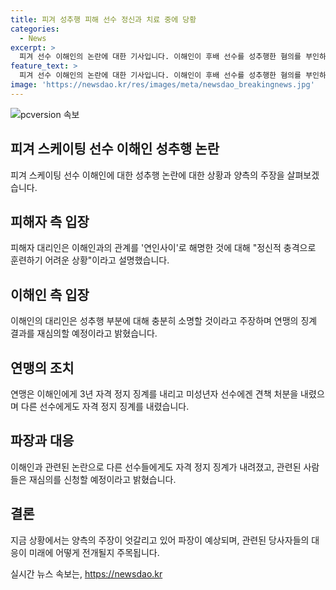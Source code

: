 ```yaml
---
title: 피겨 성추행 피해 선수 정신과 치료 중에 당황
categories:
  - News
excerpt: >
  피겨 선수 이해인의 논란에 대한 기사입니다. 이해인이 후배 선수를 성추행한 혐의를 부인하며 연인 관계라고 주장했고, 피해자 대리인은 정신적 충격을 언급하며 반박했습니다. 상대적 주장으로 파장이 예상되고, 변호인은 성추행 부분에 대해 충분히 소명할 것이라고 설명했습니다. 이해인은 해당 사건에 대한 깊은 반성을 표명했으며, 이해인과 다른 선수도 관련된 노출 사진을 놓고 갈등이 이어지고 있습니다. 해당 사건은 동계올림픽 출전 자격에도 영향을 미칠 전망이며, 연맹과 스포츠윤리센터가 조사에 착수한 상황입니다.
feature_text: >
  피겨 선수 이해인의 논란에 대한 기사입니다. 이해인이 후배 선수를 성추행한 혐의를 부인하며 연인 관계라고 주장했고, 피해자 대리인은 정신적 충격을 언급하며 반박했습니다. 상대적 주장으로 파장이 예상되고, 변호인은 성추행 부분에 대해 충분히 소명할 것이라고 설명했습니다. 이해인은 해당 사건에 대한 깊은 반성을 표명했으며, 이해인과 다른 선수도 관련된 노출 사진을 놓고 갈등이 이어지고 있습니다. 해당 사건은 동계올림픽 출전 자격에도 영향을 미칠 전망이며, 연맹과 스포츠윤리센터가 조사에 착수한 상황입니다.
image: 'https://newsdao.kr/res/images/meta/newsdao_breakingnews.jpg'
---
```


<p><img src="https://newsdao.kr/res/images/meta/newsdao_breakingnews.jpg" alt="pcversion 속보" /></p>

<h2 data-ke-size="size26">피겨 스케이팅 선수 이해인 성추행 논란</h2>

<p data-ke-size="size16">피겨 스케이팅 선수 이해인에 대한 성추행 논란에 대한 상황과 양측의 주장을 살펴보겠습니다.</p>

<h2 data-ke-size="size24">피해자 측 입장</h2>

<p data-ke-size="size16">피해자 대리인은 이해인과의 관계를 '연인사이'로 해명한 것에 대해 "정신적 충격으로 훈련하기 어려운 상황"이라고 설명했습니다.</p>

<h2 data-ke-size="size24">이해인 측 입장</h2>

<p data-ke-size="size16">이해인의 대리인은 성추행 부분에 대해 충분히 소명할 것이라고 주장하며 연맹의 징계 결과를 재심의할 예정이라고 밝혔습니다.</p>

<h2 data-ke-size="size24">연맹의 조치</h2>

<p data-ke-size="size16">연맹은 이해인에게 3년 자격 정지 징계를 내리고 미성년자 선수에겐 견책 처분을 내렸으며 다른 선수에게도 자격 정지 징계를 내렸습니다.</p>

<h2 data-ke-size="size24">파장과 대응</h2>

<p data-ke-size="size16">이해인과 관련된 논란으로 다른 선수들에게도 자격 정지 징계가 내려졌고, 관련된 사람들은 재심의를 신청할 예정이라고 밝혔습니다.</p>

<h2 data-ke-size="size24">결론</h2>

<p data-ke-size="size16">지금 상황에서는 양측의 주장이 엇갈리고 있어 파장이 예상되며, 관련된 당사자들의 대응이 미래에 어떻게 전개될지 주목됩니다.</p>
실시간 뉴스 속보는, <a href="https://newsdao.kr" rel="dofollow">https://newsdao.kr</a>


